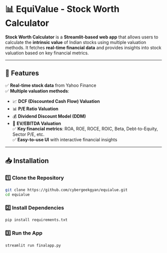 # 📊 EquiValue - Stock Worth Calculator

**Stock Worth Calculator** is a **Streamlit-based web app** that allows users to calculate the **intrinsic value** of Indian stocks using multiple valuation methods. It fetches **real-time financial data** and provides insights into stock valuation based on key financial metrics.

---

## 🚀 Features

✅ **Real-time stock data** from Yahoo Finance  
✅ **Multiple valuation methods**:  
   - 📈 **DCF (Discounted Cash Flow) Valuation**  
   - 📊 **P/E Ratio Valuation**  
   - 💰 **Dividend Discount Model (DDM)**  
   - 🏢 **EV/EBITDA Valuation**  
✅ **Key financial metrics**: ROA, ROE, ROCE, ROIC, Beta, Debt-to-Equity, Sector P/E, etc.  
✅ **Easy-to-use UI** with interactive financial insights  

--- 

## 📥 Installation

### 1️⃣ Clone the Repository  
```bash
git clone https://github.com/cybergeekgyan/equialue.git
cd equialue
```
### 2️⃣ Install Dependencies

```bash
pip install requirements.txt
```

### 3️⃣ Run the App

```bash
streamlit run finalapp.py
```
